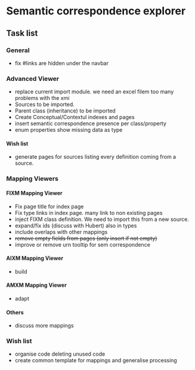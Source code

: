 Semantic correspondence explorer
=======

Task list
-----------
### General
  * fix #links are hidden under the navbar

### Advanced Viewer
  * replace current import module. we need an excel filem too many problems with the xmi
  * Sources to be imported.
  * Parent class (inheritance) to be imported 
  * Create Conceptual/Contextul indexes and pages
  * insert semantic correspondence presence per class/property
  * enum properties show missing data as type

#### Wish list
  * generate pages for sources listing every definition coming from a source.

### Mapping Viewers

#### FIXM Mapping Viewer
  * Fix page title for index page
  * Fix type links in index page. many link to non existing pages
  * inject FIXM class definition. We need to import this from a new source.
  * expand/fix ids (discuss with Hubert) also in types
  * include overlaps with other mappings
  * ~~remove empty fields from pages (only insert if not empty)~~
  * improve or remove urn tooltip for sem correspondence

#### AIXM Mapping Viewer
  * build

#### AMXM Mapping Viewer
  * adapt

#### Others
  * discuss more mappings

### Wish list
  * organise code deleting unused code
  * create common template for mappings and generalise processing